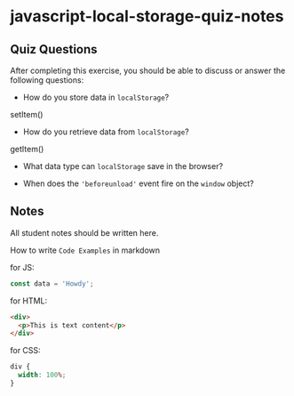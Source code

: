# javascript-local-storage-quiz-notes

## Quiz Questions

After completing this exercise, you should be able to discuss or answer the following questions:

- How do you store data in `localStorage`?

setItem()

- How do you retrieve data from `localStorage`?

getItem()

- What data type can `localStorage` save in the browser?

- When does the `'beforeunload'` event fire on the `window` object?

## Notes

All student notes should be written here.

How to write `Code Examples` in markdown

for JS:

```javascript
const data = 'Howdy';
```

for HTML:

```html
<div>
  <p>This is text content</p>
</div>
```

for CSS:

```css
div {
  width: 100%;
}
```
